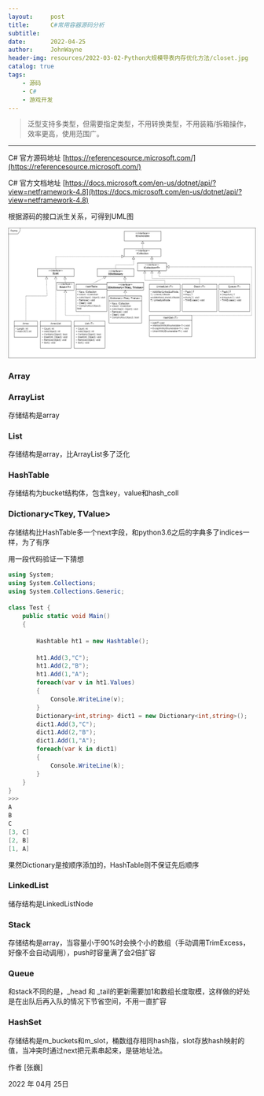 ```yaml
---
layout:     post
title:      C#常用容器源码分析
subtitle:   
date:       2022-04-25
author:     JohnWayne
header-img: resources/2022-03-02-Python大规模导表内存优化方法/closet.jpg
catalog: true
tags:
    - 源码
    - C#
    - 游戏开发
---
```


>泛型支持多类型，但需要指定类型，不用转换类型，不用装箱/拆箱操作，效率更高，使用范围广。

------

C# 官方源码地址
[https://referencesource.microsoft.com/](https://referencesource.microsoft.com/)

C# 官方文档地址
[https://docs.microsoft.com/en-us/dotnet/api/?view=netframework-4.8](https://docs.microsoft.com/en-us/dotnet/api/?view=netframework-4.8)

根据源码的接口派生关系，可得到UML图

![](https://raw.githubusercontent.com/johnwayne1995/johnwayne1995.github.io/master/resources/2022-04-25-C%23常用容器源码分析/UML.png)

### Array

### ArrayList
存储结构是array

### List<T>
存储结构是array，比ArrayList多了泛化

### HashTable
存储结构为bucket结构体，包含key，value和hash_coll

### Dictionary<Tkey, TValue>
存储结构比HashTable多一个next字段，和python3.6之后的字典多了indices一样，为了有序

用一段代码验证一下猜想
```C#
using System; 
using System.Collections;
using System.Collections.Generic; 
  
class Test { 
    public static void Main() 
    { 
  
        Hashtable ht1 = new Hashtable(); 
  
        ht1.Add(3,"C"); 
        ht1.Add(2,"B"); 
        ht1.Add(1,"A"); 
        foreach(var v in ht1.Values)
        {
            Console.WriteLine(v); 
        }
        Dictionary<int,string> dict1 = new Dictionary<int,string>();
        dict1.Add(3,"C");  
        dict1.Add(2,"B");  
        dict1.Add(1,"A"); 
        foreach(var k in dict1)
        {
            Console.WriteLine(k); 
        }
    } 
}
>>>
A
B
C
[3, C]
[2, B]
[1, A]
```
  
果然Dictionary是按顺序添加的，HashTable则不保证先后顺序

### LinkedList<T>
储存结构是LinkedListNode

### Stack<T>
存储结构是array，当容量小于90%时会换个小的数组（手动调用TrimExcess，好像不会自动调用），push时容量满了会2倍扩容

### Queue<T>
和stack不同的是，_head 和 _tail的更新需要加1和数组长度取模，这样做的好处是在出队后再入队的情况下节省空间，不用一直扩容

### HashSet<T>
存储结构是m_buckets和m_slot，桶数组存相同hash指，slot存放hash映射的值，当冲突时通过next把元素串起来，是链地址法。

作者 [张巍]

2022 年 04月 25日    



